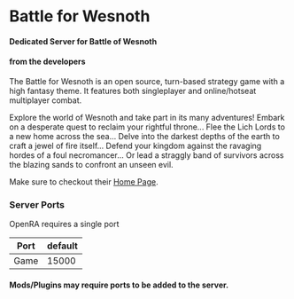 # Battle for Wesnoth

#### Dedicated Server for Battle of Wesnoth


#### from the developers
The Battle for Wesnoth is an open source, turn-based strategy game with a high fantasy theme. It features both singleplayer and online/hotseat multiplayer combat.

Explore the world of Wesnoth and take part in its many adventures! Embark on a desperate quest to reclaim your rightful throne... Flee the Lich Lords to a new home across the sea... Delve into the darkest depths of the earth to craft a jewel of fire itself... Defend your kingdom against the ravaging hordes of a foul necromancer... Or lead a straggly band of survivors across the blazing sands to confront an unseen evil.

Make sure to checkout their [Home Page](https://wesnoth.org).

### Server Ports
OpenRA requires a single port  

| Port    | default |
|---------|---------|
| Game    | 15000   |

#### Mods/Plugins may require ports to be added to the server.